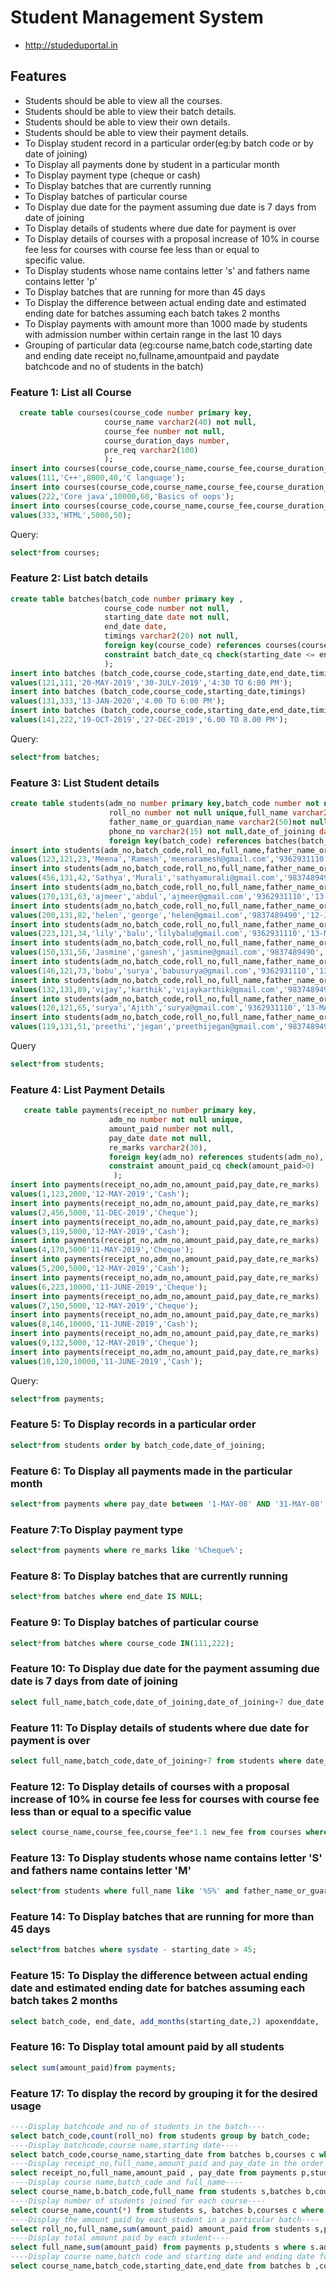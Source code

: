 # Student Management System
* http://studeduportal.in
## Features

* Students should be able to view all the courses.
* Students should be able to view their batch details.
* Students should be able to view their own details.
* Students should be able to view their payment details.
* To Display student record in a particular order(eg:by batch code or by date of joining)
* To Display all payments done by student in a particular month
* To Display payment type (cheque or cash)
* To Display batches that are currently running
* To Display batches of particular course
* To Display due date for the payment assuming due date is 7 days from date of joining
* To Display details of students where due date for payment is over
* To Display details of courses with a proposal increase of 10% in course fee less for courses with course fee less than or equal to   
  specific value.
* To Display students whose name contains letter 's' and fathers name contains letter 'p'
* To Display batches that are running for more than 45 days
* To Display the difference between actual ending date and estimated ending date for batches assuming each batch takes 2 months
* To Display payments with amount more than 1000 made by students with admission number within certain range in the last 10 days
* Grouping of particular data 
(eg:course name,batch code,starting date and ending date
    receipt no,fullname,amountpaid and paydate
    batchcode and no of students in the batch)



### Feature 1: List all Course
```sql
  create table courses(course_code number primary key,
                     course_name varchar2(40) not null,
                     course_fee number not null,
                     course_duration_days number,
                     pre_req varchar2(100)
                     );
insert into courses(course_code,course_name,course_fee,course_duration_days,pre_req) 
values(111,'C++',8000,40,'C language');
insert into courses(course_code,course_name,course_fee,course_duration_days,pre_req) 
values(222,'Core java',10000,60,'Basics of oops');
insert into courses(course_code,course_name,course_fee,course_duration_days) 
values(333,'HTML',5000,50);
```
                     
Query:
```sql
select*from courses;
```

### Feature 2: List batch details 
```sql
create table batches(batch_code number primary key ,
                     course_code number not null,
                     starting_date date not null,
                     end_date date,
                     timings varchar2(20) not null,
                     foreign key(course_code) references courses(course_code),
                     constraint batch_date_cq check(starting_date <= end_date)
                     );
insert into batches (batch_code,course_code,starting_date,end_date,timings)
values(121,111,'20-MAY-2019','30-JULY-2019','4:30 TO 6:00 PM'); 
insert into batches (batch_code,course_code,starting_date,timings)
values(131,333,'13-JAN-2020','4.00 TO 6:00 PM'); 
insert into batches (batch_code,course_code,starting_date,end_date,timings)
values(141,222,'19-OCT-2019','27-DEC-2019','6.00 TO 8.00 PM');

  ```
                     
 Query:
 ```sql
 select*from batches;
 ```
### Feature 3: List Student details
 ```sql
 create table students(adm_no number primary key,batch_code number not null ,
                       roll_no number not null unique,full_name varchar2(50) not null,
                       father_name_or_guardian_name varchar2(50)not null ,email_id varchar2(100) not null,
                       phone_no varchar2(15) not null,date_of_joining date);
                       foreign key(batch_code) references batches(batch_code));
insert into students(adm_no,batch_code,roll_no,full_name,father_name_or_guardian_name,email_id,phone_no,date_of_joining)
values(123,121,23,'Meena','Ramesh','meenaramesh@gmail.com','9362931110','13-MAY-08');
insert into students(adm_no,batch_code,roll_no,full_name,father_name_or_guardian_name,email_id,phone_no,date_of_joining)
values(456,131,42,'Sathya','Murali','sathyamurali@gmail.com','9837489490','12-JUNE-08');
insert into students(adm_no,batch_code,roll_no,full_name,father_name_or_guardian_name,email_id,phone_no,date_of_joining)
values(170,131,63,'ajmeer','abdul','ajmeer@gmail.com','9362931110','13-MAY-2019');
insert into students(adm_no,batch_code,roll_no,full_name,father_name_or_guardian_name,email_id,phone_no,date_of_joining)
values(200,131,82,'helen','george','helen@gmail.com','9837489490','12-JUNE-2019');
insert into students(adm_no,batch_code,roll_no,full_name,father_name_or_guardian_name,email_id,phone_no,date_of_joining)
values(223,121,34,'lily','balu','lilybalu@gmail.com','9362931110','13-MAY-2019');
insert into students(adm_no,batch_code,roll_no,full_name,father_name_or_guardian_name,email_id,phone_no,date_of_joining)
values(150,131,56,'Jasmine','ganesh','jasmine@gmail.com','9837489490','12-JUNE-2019');
insert into students(adm_no,batch_code,roll_no,full_name,father_name_or_guardian_name,email_id,phone_no,date_of_joining)
values(146,121,73,'babu','surya','babusurya@gmail.com','9362931110','13-MAY-2019');
insert into students(adm_no,batch_code,roll_no,full_name,father_name_or_guardian_name,email_id,phone_no,date_of_joining)
values(132,131,89,'vijay','karthik','vijaykarthik@gmail.com','9837489490','12-JUNE-2019');
insert into students(adm_no,batch_code,roll_no,full_name,father_name_or_guardian_name,email_id,phone_no,date_of_joining)
values(120,121,65,'surya','Ajith','surya@gmail.com','9362931110','13-MAY-2019');
insert into students(adm_no,batch_code,roll_no,full_name,father_name_or_guardian_name,email_id,phone_no,date_of_joining)
values(119,131,51,'preethi','jegan','preethijegan@gmail.com','9837489490','12-JUNE-2019');
```
Query
```sql
select*from students;
```
### Feature 4: List Payment Details
```sql
   create table payments(receipt_no number primary key,
                      adm_no number not null unique,
                      amount_paid number not null,
                      pay_date date not null,
                      re_marks varchar2(30),
                      foreign key(adm_no) references students(adm_no),
                      constraint amount_paid_cq check(amount_paid>0)
                       );
insert into payments(receipt_no,adm_no,amount_paid,pay_date,re_marks)
values(1,123,2000,'12-MAY-2019','Cash');
insert into payments(receipt_no,adm_no,amount_paid,pay_date,re_marks)
values(2,456,5000,'11-DEC-2019','Cheque');
insert into payments(receipt_no,adm_no,amount_paid,pay_date,re_marks)
values(3,119,5000,'12-MAY-2019','Cash');
insert into payments(receipt_no,adm_no,amount_paid,pay_date,re_marks)
values(4,170,5000'11-MAY-2019','Cheque');
insert into payments(receipt_no,adm_no,amount_paid,pay_date,re_marks)
values(5,200,5000,'12-MAY-2019','Cash');
insert into payments(receipt_no,adm_no,amount_paid,pay_date,re_marks)
values(6,223,10000,'11-JUNE-2019','Cheque');
insert into payments(receipt_no,adm_no,amount_paid,pay_date,re_marks)
values(7,150,5000,'12-MAY-2019','Cheque');
insert into payments(receipt_no,adm_no,amount_paid,pay_date,re_marks)
values(8,146,10000,'11-JUNE-2019','Cash');
insert into payments(receipt_no,adm_no,amount_paid,pay_date,re_marks)
values(9,132,5000,'12-MAY-2019','Cheque');
insert into payments(receipt_no,adm_no,amount_paid,pay_date,re_marks)
values(10,120,10000,'11-JUNE-2019','Cash');
```
Query:
```sql
select*from payments;
```
### Feature 5: To Display records in a particular order
```sql
select*from students order by batch_code,date_of_joining;
```
### Feature 6: To Display all payments made in the particular month
```sql
select*from payments where pay_date between '1-MAY-08' AND '31-MAY-08';
```
### Feature 7:To Display payment type
```sql
select*from payments where re_marks like '%Cheque%';
```
### Feature 8: To Display batches that are currently running
```sql
select*from batches where end_date IS NULL;
```
### Feature 9: To Display batches of particular course
```sql
select*from batches where course_code IN(111,222);
```
### Feature 10: To Display due date for the payment assuming due date is 7 days from date of joining
```sql
select full_name,batch_code,date_of_joining,date_of_joining+7 due_date from students;
```
### Feature 11: To Display details of students where due date for payment is over
```sql
select full_name,batch_code,date_of_joining+7 from students where date_of_joining+7 < sysdate order by date_of_joining+7;
```
### Feature 12: To Display details of courses with a proposal increase of 10% in course fee less for courses with course fee less than or equal to a specific value
```sql
select course_name,course_fee,course_fee*1.1 new_fee from courses where course_fee <= 5000;
```
### Feature 13: To Display students whose name contains letter 'S' and fathers name contains letter 'M'
```sql
select*from students where full_name like '%S%' and father_name_or_guardian_name like '%M%';
```
### Feature 14: To Display batches that are running for more than 45 days
```sql
select*from batches where sysdate - starting_date > 45;
```
### Feature 15: To Display the difference between actual ending date and estimated ending date for batches assuming each batch takes 2 months
```sql
select batch_code, end_date, add_months(starting_date,2) apoxenddate,  ADD_MONTHS(starting_date,2)- end_date daysdifference from batches where course_code = 111 and end_date is not null;
```
### Feature 16: To Display total amount paid by all students
```sql
select sum(amount_paid)from payments;
```
### Feature 17: To display the record by grouping it for the desired usage
```sql
----Display batchcode and no of students in the batch---- 
select batch_code,count(roll_no) from students group by batch_code;
----Display batchcode,course name,starting date----
select batch_code,course_name,starting_date from batches b,courses c where b.course_code = c.course_code;
----Display receipt_no,full_name,amount_paid and pay_date in the order of pay_date----
select receipt_no,full_name,amount_paid , pay_date from payments p,students s where p.adm_no = s.adm_no order by pay_date;
----Display course name,batch_code and full_name----
select course_name,b.batch_code,full_name from students s,batches b,courses c where b.batch_code = s.batch_code and c.course_code = b.course_code;
----Display number of students joined for each course----
select course_name,count(*) from students s, batches b,courses c where c.course_code=b.course_code and b.batch_code = s.batch_code group by course_name;
----Display the amount paid by each student in a particular batch----
select roll_no,full_name,sum(amount_paid) amount_paid from students s,payments p where s.adm_no = p.adm_no and batch_code = '121' group by s.roll_no,full_name order by roll_no;
----Display total amount paid by each student----
select full_name,sum(amount_paid) from payments p,students s where s.adm_no = p.adm_no group by full_name;
----Display course name,batch code and starting date and ending date for all branches that are completed----
select course_name,batch_code,starting_date,end_date from batches b ,courses c where b.course_code = c.course_code and end_date is not null;
```


